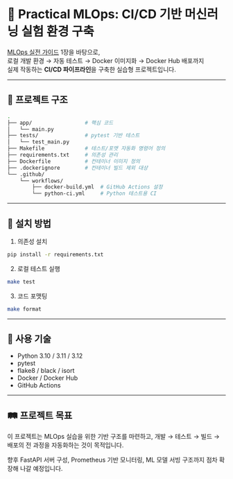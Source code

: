 # 🚀 Practical MLOps: CI/CD 기반 머신러닝 실험 환경 구축

[MLOps 실전 가이드](https://books.google.co.kr/books?id=J99CEAAAQBAJ&printsec=copyright&redir_esc=y#v=onepage&q&f=false) 1장을 바탕으로,  
로컬 개발 환경 → 자동 테스트 → Docker 이미지화 → Docker Hub 배포까지  
실제 작동하는 **CI/CD 파이프라인**을 구축한 실습형 프로젝트입니다.

---

## 📁 프로젝트 구조

```bash
.
├── app/                 # 핵심 코드
│   └── main.py
├── tests/               # pytest 기반 테스트
│   └── test_main.py
├── Makefile             # 테스트/포맷 자동화 명령어 정의
├── requirements.txt     # 의존성 관리
├── Dockerfile           # 컨테이너 이미지 정의
├── .dockerignore        # 컨테이너 빌드 제외 대상
└── .github/
    └── workflows/
        ├── docker-build.yml  # GitHub Actions 설정
        └── python-ci.yml     # Python 테스트용 CI
```

---

## 🔧 설치 방법

1. 의존성 설치

```bash
pip install -r requirements.txt
```

2. 로컬 테스트 실행

```bash
make test
```

3. 코드 포맷팅

```bash
make format
```

---

## 📌 사용 기술

- Python 3.10 / 3.11 / 3.12
- pytest
- flake8 / black / isort
- Docker / Docker Hub
- GitHub Actions

---

## 🛤️ 프로젝트 목표

이 프로젝트는 MLOps 실습을 위한 기반 구조를 마련하고,
개발 → 테스트 → 빌드 → 배포의 전 과정을 자동화하는 것이 목적입니다.

향후 FastAPI 서버 구성, Prometheus 기반 모니터링, ML 모델 서빙 구조까지 점차 확장해 나갈 예정입니다.

